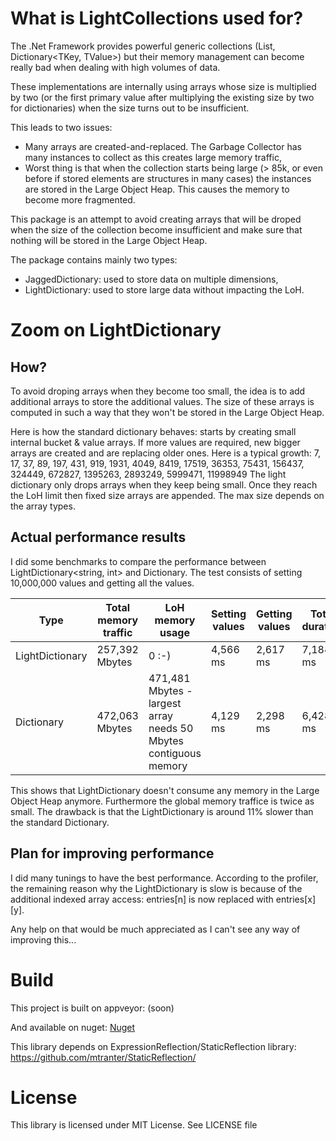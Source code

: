 # What is LightCollections used for?

The .Net Framework provides powerful generic collections (List<T>, Dictionary<TKey, TValue>) but their memory management can become really bad when dealing with high volumes of data.

These implementations are internally using arrays whose size is multiplied by two (or the first primary value after multiplying the existing size by two for dictionaries) when the size turns out to be insufficient.

This leads to two issues:
* Many arrays are created-and-replaced. The Garbage Collector has many instances to collect as this creates large memory traffic,
* Worst thing is that when the collection starts being large (> 85k, or even before if stored elements are structures in many cases) the instances are stored in the Large Object Heap. This causes the memory to become more fragmented.

This package is an attempt to avoid creating arrays that will be droped when the size of the collection become insufficient and make sure that nothing will be stored in the Large Object Heap.

The package contains mainly two types:
* JaggedDictionary: used to store data on multiple dimensions,
* LightDictionary: used to store large data without impacting the LoH.

# Zoom on LightDictionary

## How?

To avoid droping arrays when they become too small, the idea is to add additional arrays to store the additional values. The size of these arrays is computed in such a way that they won't be stored in the Large Object Heap.

Here is how the standard dictionary behaves: starts by creating small internal bucket & value arrays. If more values are required, new bigger arrays are created and are replacing older ones. Here is a typical growth: 7, 17, 37, 89, 197, 431, 919, 1931, 4049, 8419, 17519, 36353, 75431, 156437, 324449, 672827, 1395263, 2893249, 5999471, 11998949 
The light dictionary only drops arrays when they keep being small. Once they reach the LoH limit then fixed size arrays are appended. The max size depends on the array types.

## Actual performance results

I did some benchmarks to compare the performance between LightDictionary<string, int> and Dictionary. The test consists of setting 10,000,000 values and getting all the values.

| Type | Total memory traffic | LoH memory usage | Setting values | Getting values | Total duration |
|---|---|---|---|---|---|
|LightDictionary| 257,392 Mbytes | 0 :-) | 4,566 ms | 2,617 ms | 7,184 ms |
|Dictionary| 472,063 Mbytes | 471,481 Mbytes - largest array needs 50 Mbytes contiguous memory | 4,129 ms | 2,298 ms | 6,428 ms |

This shows that LightDictionary doesn't consume any memory in the Large Object Heap anymore. Furthermore the global memory traffice is twice as small. The drawback is that the LightDictionary is around 11% slower than the standard Dictionary.

## Plan for improving performance

I did many tunings to have the best performance. According to the profiler, the remaining reason why the LightDictionary is slow is because of the additional indexed array access: entries[n] is now replaced with entries[x][y].

Any help on that would be much appreciated as I can't see any way of improving this...

# Build

This project is built on appveyor: (soon)

And available on nuget: [Nuget](https://www.nuget.org/packages/Blondin.LightCollections/)

This library depends on ExpressionReflection/StaticReflection library: https://github.com/mtranter/StaticReflection/

# License

This library is licensed under MIT License. See LICENSE file